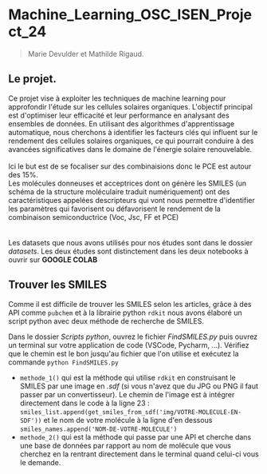 # Machine_Learning_OSC_ISEN_Project_24
>Marie Devulder et Mathilde Rigaud.

## Le projet.
Ce projet vise à exploiter les techniques de machine learning pour approfondir l'étude sur les cellules solaires organiques. L'objectif principal est d'optimiser leur efficacité et leur performance en analysant des ensembles de données. En utilisant des algorithmes d'apprentissage automatique, nous cherchons à identifier les facteurs clés qui influent sur le rendement des cellules solaires organiques, ce qui pourrait conduire à des avancées significatives dans le domaine de l'énergie solaire renouvelable. <br><br>
Ici le but est de se focaliser sur des combinaisions donc le PCE est autour des 15%.<br>
Les molécules donneuses et acceptrices dont on génère les SMILES (un schéma de la structure moléculaire traduit numériquement) ont des caractéristiques appelées descripteurs qui vont nous permettre d'identifier les paramètres qui favorisent ou défavorisent le rendement de la combinaison semiconductrice (Voc, Jsc, FF et PCE)
<br><br><br>
Les datasets que nous avons utilisés pour nos études sont dans le dossier *datasets*. Les deux études sont distinctement dans les deux notebooks à ouvrir sur **GOOGLE COLAB**

## Trouver les SMILES
Comme il est difficile de trouver les SMILES selon les articles, grâce à des API comme ```pubchem``` et à la librairie python ```rdkit``` nous avons élaboré un script python avec deux méthode de recherche de SMILES.

Dans le dossier *Scripts python*, ouvrez le fichier *FindSMILES.py* puis ouvrez un terminal sur votre application de code (VSCode, Pycharm, ...). Vérifiez que le chemin est le bon jusqu'au fichier que l'on utilise et exécutez la commande ```python FindSMILES.py```
- ```methode_1()``` qui est la méthode qui utilise ```rdkit``` en construisant le SMILES par une image en *.sdf* (si vous n'avez que du JPG ou PNG il faut passer par un convertisseur). Le chemin de l'image est à intégrer directement dans le code à la ligne 23 : ```smiles_list.append(get_smiles_from_sdf('img/VOTRE-MOLECULE-EN-SDF'))``` et le nom de votre molécule à la ligne d'en dessous ```smiles_names.append('NOM-DE-VOTRE-MOLECULE')``` 
- ```methode_2()``` qui est la méthode qui passe par une API et cherche dans une base de données par rapport au nom de molécule que vous cherchez en la rentrant directement dans le terminal quand celui-ci vous le demande.
